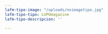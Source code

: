 ```yaml
---
lafm-tipo-image: "/uploads/noimagetipo.jpg"
lafm-tipo-tipo: LUPOmagazine
lafm-tipo-descripcion: ''

---
```

